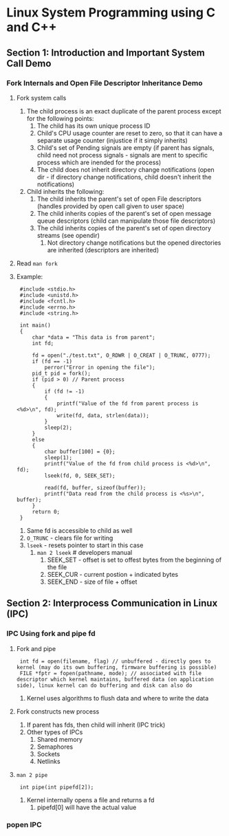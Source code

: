 # Linux System Programming using C and C++ #
## Section 1: Introduction and Important System Call Demo ##
### Fork Internals and Open File Descriptor Inheritance Demo ###
1. Fork system calls
	1. The child process is an exact duplicate of the parent process except for the following points:
		1. The child has its own unique process ID
		2. Child's CPU usage counter are reset to zero, so that it can have a separate usage counter (injustice if it simply inherits)
		3. Child's set of Pending signals are empty (if parent has signals, child need not process signals - signals are ment to specific process which are inended for the process)
		4. The child does not inherit directory change notifications (open dir - if directory change notifications, child doesn't inherit the notifications)
	2. Child inherits the following:
		1. The child inherits the parent's set of open File descriptors (handles provided by open call given to user space)
		2. The child inherits copies of the parent's set of open message queue descriptors (child can manipulate those file descriptors)
		3. The child inherits copies of the parent's set of open directory streams (see opendir)
			1. Not directory change notifications but the opened directories are inherited (descriptors are inherited)
2. Read `man fork`
3. Example:

		#include <stdio.h>
		#include <unistd.h>
		#include <fcntl.h>
		#include <errno.h>
		#include <string.h>
		
		int main()
		{
		    char *data = "This data is from parent";
		    int fd;
		
		    fd = open("./test.txt", O_RDWR | O_CREAT | O_TRUNC, 0777);
		    if (fd == -1)
		        perror("Error in opening the file");
		    pid_t pid = fork();
		    if (pid > 0) // Parent process
		    {
		        if (fd != -1)
		        {
		            printf("Value of the fd from parent process is <%d>\n", fd);
		            write(fd, data, strlen(data));
		        }
		        sleep(2);
		    }
		    else
		    {
		        char buffer[100] = {0};
		        sleep(1);
		        printf("Value of the fd from child process is <%d>\n", fd);
		        lseek(fd, 0, SEEK_SET);
		
		        read(fd, buffer, sizeof(buffer));
		        printf("Data read from the child process is <%s>\n", buffer);
		    }
		    return 0;
		}
		
	1. Same fd is accessible to child as well
	2. `O_TRUNC` - clears file for writing
	3. `lseek` - resets pointer to start in this case
		1. `man 2 lseek` # developers manual
			1. SEEK_SET - offset is set to offest bytes from the beginning of the file
			2. SEEK_CUR - current postion + indicated bytes
			3. SEEK_END - size of file + offset

## Section 2: Interprocess Communication in Linux (IPC) ##
### IPC Using fork and pipe fd ###
1. Fork and pipe

		int fd = open(filename, flag) // unbuffered - directly goes to kernel (may do its own buffering, firmware buffering is possible)
		FILE *fptr = fopen(pathname, mode); // associated with file descriptor which kernel maintains, buffered data (on application side), linux kernel can do buffering and disk can also do
	1. Kernel uses algorithms to flush data and where to write the data
2. Fork constructs new process
	1. If parent has fds, then child will inherit (IPC trick)
	2. Other types of IPCs
		1. Shared memory
		2. Semaphores
		3. Sockets
		4. Netlinks
3. `man 2 pipe`

		int pipe(int pipefd[2]);
		
	1. Kernel internally opens a file and returns a fd
		1. pipefd[0] will have the actual value

### popen IPC ###